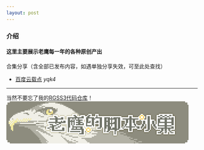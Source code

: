 ```yaml
---
layout: post
---
```


### 介绍

#### 这里主要展示老鹰每一年的各种原创产出

合集分享（含全部已发布内容，如遇单独分享失效，可至此处查找）

 - [百度云载点](https://pan.baidu.com/s/1-VAsCZNCGHTS_udyeqyERg )  _yqk4_ 

---
当然不要忘了我的[RGSS3代码仓库](https://github.com/OneEyedEagle/EAGLE-RGSS3)！
![](images/sig_repo_rgss3.png)

